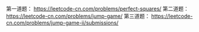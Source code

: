 第一道题： https://leetcode-cn.com/problems/perfect-squares/
第二道题： https://leetcode-cn.com/problems/jump-game/
第三道题： https://leetcode-cn.com/problems/jump-game-ii/submissions/
